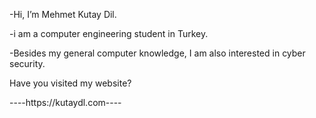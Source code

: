 -Hi, I’m Mehmet Kutay Dil. 

-i am a computer engineering student in Turkey. 

-Besides my general computer knowledge, I am also interested in cyber security.

Have you visited my website? 

----https://kutaydl.com----
